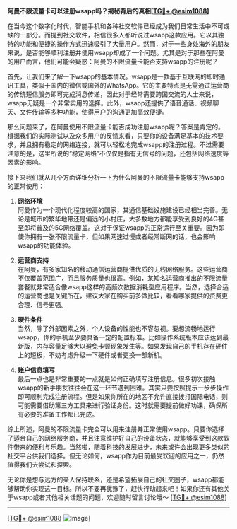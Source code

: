 **阿曼不限流量卡可以注册wsapp吗？揭秘背后的真相[[TG💪+ @esim1088](https://t.me/s/esim1088)]**

在当今这个数字化时代，智能手机和各种社交软件已经成为我们日常生活中不可或缺的一部分。而提到社交软件，相信很多人都听说过wsapp这款应用。它以其独特的功能和便捷的操作方式迅速吸引了大量用户。然而，对于一些身处海外的朋友来说，是否能够顺利注册并使用wsapp却成了一个问题。尤其是对于那些在阿曼的用户而言，他们可能会疑惑：阿曼的不限流量卡能否支持wsapp的注册呢？

首先，让我们来了解一下wsapp的基本情况。wsapp是一款基于互联网的即时通讯工具，类似于国内的微信或国外的WhatsApp。它的主要特点是无需通过运营商的传统短信服务即可完成消息传递，因此对于经常需要跨国交流的人士来说，wsapp无疑是一个非常实用的选择。此外，wsapp还提供了语音通话、视频聊天、文件传输等多种功能，使得用户的沟通更加高效便捷。

那么问题来了，在阿曼使用不限流量卡能否成功注册wsapp呢？答案是肯定的。根据我们的实际测试以及众多用户的反馈来看，只要你的设备满足基本的技术要求，并且拥有稳定的网络连接，就可以轻松地完成wsapp的注册过程。不过需要注意的是，这里所说的“稳定网络”不仅仅是指有无信号的问题，还包括网络速度等因素的影响。

接下来我们就从几个方面详细分析一下为什么阿曼的不限流量卡能够支持wsapp的正常使用：

1. **网络环境**  
   阿曼作为一个现代化程度较高的国家，其通信基础设施建设已经相当完善。无论是城市的繁华地带还是偏远的小村庄，大多数地方都能享受到良好的4G甚至即将普及的5G网络覆盖。这对于保证wsapp的正常运行至关重要。因为即使你拥有一张不限流量卡，但如果网速过慢或者经常断网的话，也会影响wsapp的功能体验。

2. **运营商支持**  
   在阿曼，有多家知名的移动通信运营商提供优质的无线网络服务。这些运营商不仅覆盖范围广，而且服务质量也很高。例如，某知名运营商推出的不限流量套餐就非常适合像wsapp这样的高频次数据消耗型应用程序。当然，选择合适的运营商也是关键所在，建议大家在购买前多做比较，看看哪家提供的资费更合理、信号更强。

3. **硬件条件**  
   当然，除了外部因素之外，个人设备的性能也不容忽视。要想流畅地运行wsapp，你的手机至少要具备一定的配置标准。比如操作系统版本应该达到最新版，内存容量足够大以避免卡顿现象发生等。如果发现自己的手机存在硬件上的短板，不妨考虑升级一下硬件或者更换一部新机。

4. **账户信息填写**  
   最后一点也是非常重要的一点就是如何正确填写注册信息。很多初次接触wsapp的新手朋友往往会在这一环节遇到困难。其实只要按照提示一步步操作即可顺利完成注册流程。但是如果你所在的地区不允许直接拨打国际电话，则可能需要借助第三方工具来进行验证身份。这时就需要提前做好功课，确保所有必要的准备工作都已完成。

综上所述，阿曼的不限流量卡完全可以用来注册并正常使用wsapp。只要你选择了适合自己的网络服务商，并且注意维护好自己的设备状态，就能够享受到这款软件带来的便利与乐趣。当然啦，随着科技的发展进步，未来或许会出现更多类似的社交平台供我们选择。但无论如何，wsapp作为目前最受欢迎的应用之一，仍然值得我们去尝试和探索。

无论你是想与远方的亲人保持联系，还是希望拓展自己的社交圈子，wsapp都能够帮助你实现这一目标。所以不要再犹豫了，赶快行动起来吧！如果你还有其他关于wsapp或者其他相关话题的问题，欢迎随时留言讨论哦～ [[TG💪+ @esim1088](https://t.me/s/esim1088)]

---

[[TG💪+ @esim1088](https://t.me/s/esim1088) ![Image](https://i.postimg.cc/4NQfJmqS/Snipaste-2025-05-13-00-14-12.png)]